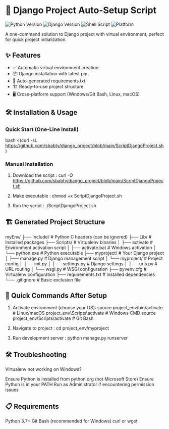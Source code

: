 # 🚀 Django Project Auto-Setup Script

![Python Version](https://img.shields.io/badge/python-3.7%2B-blue)
![Django Version](https://img.shields.io/badge/django-3.2%2B-green)
![Shell Script](https://img.shields.io/badge/shell_script-bash-purple)
![Platform](https://img.shields.io/badge/platform-windows%20%7C%20linux%20%7C%20macos-lightgrey)

A one-command solution to Django project with virtual environment, perfect for quick project initialization.

## ✨ Features

- ✅ Automatic virtual environment creation
- 📦 Django installation with latest pip
- 📝 Auto-generated requirements.txt
- 🏗️ Ready-to-use project structure
- 🖥️ Cross-platform support (Windows/Git Bash, Linux, macOS)

## 🛠️ Installation & Usage

### Quick Start (One-Line Install)

bash <(curl -sL https://github.com/sbabty/django_project/blob/main/ScriptDjangoProject.sh)

### Manual Installation
  1. Download the script :
    curl -O https://github.com/sbabty/django_project/blob/main/ScriptDjangoProject.sh

  2. Make executable :
    chmod +x ScriptDjangoProject.sh

  3. Run the script :
    ./ScriptDjangoProject.sh


## 🏗️ Generated Project Structure
myEnv/
├── Include/ # Python C headers (can be ignored)
├── Lib/ # Installed packages
├── Scripts/ # Virtualenv binaries
│ ├── activate # Environment activation script
│ ├── activate.bat # Windows activation
│ └── python.exe # Python executable
├── myproject/ # Your Django project
│ ├── manage.py # Django management script
│ └── myproject/ # Project config
│ ├── init.py
│ ├── settings.py # Django settings
│ ├── urls.py # URL routing
│ └── wsgi.py # WSGI configuration
├── pyvenv.cfg # Virtualenv configuration
├── requirements.txt # Installed dependencies
└── .gitignore # Basic exclusion file

## 🚀 Quick Commands After Setup

  1. Activate environment (choose your OS):
     source project_env/bin/activate       # Linux/macOS
     project_env\Scripts\activate          # Windows CMD
     source project_env/Scripts/activate   # Git Bash

  2. Navigate to project :
     cd project_env/myproject

  3. Run development server :
     python manage.py runserver

## 🛠️ Troubleshooting
Virtualenv not working on Windows?

Ensure Python is installed from python.org (not Microsoft Store)
Ensure Python is in your PATH
Run as Administrator if encountering permission issues

## 📋 Requirements
Python 3.7+
Git Bash (recommended for Windows)
curl or wget
